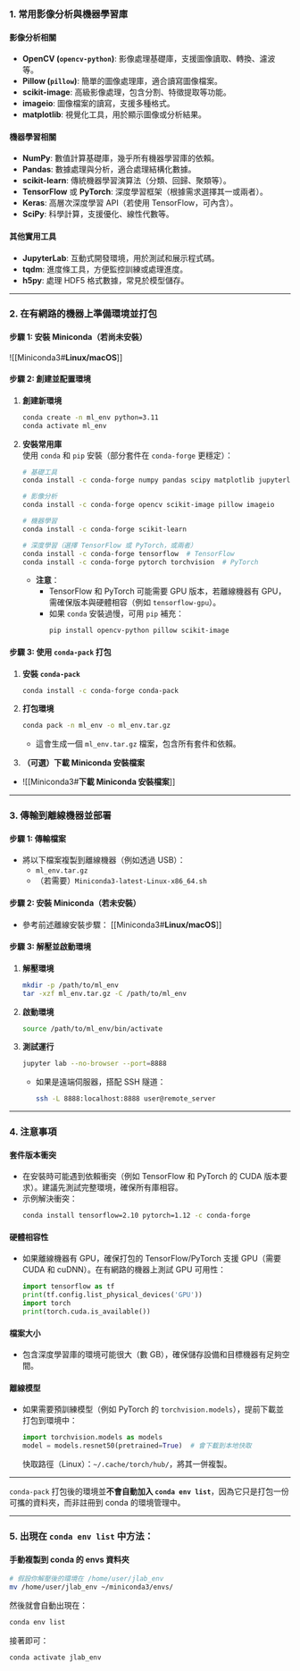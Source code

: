 
### 1. 常用影像分析與機器學習庫

#### **影像分析相關**
- **OpenCV (`opencv-python`)**: 影像處理基礎庫，支援圖像讀取、轉換、濾波等。
- **Pillow (`pillow`)**: 簡單的圖像處理庫，適合讀寫圖像檔案。
- **scikit-image**: 高級影像處理，包含分割、特徵提取等功能。
- **imageio**: 圖像檔案的讀寫，支援多種格式。
- **matplotlib**: 視覺化工具，用於顯示圖像或分析結果。

#### **機器學習相關**
- **NumPy**: 數值計算基礎庫，幾乎所有機器學習庫的依賴。
- **Pandas**: 數據處理與分析，適合處理結構化數據。
- **scikit-learn**: 傳統機器學習演算法（分類、回歸、聚類等）。
- **TensorFlow** 或 **PyTorch**: 深度學習框架（根據需求選擇其一或兩者）。
- **Keras**: 高層次深度學習 API（若使用 TensorFlow，可內含）。
- **SciPy**: 科學計算，支援優化、線性代數等。

#### **其他實用工具**
- **JupyterLab**: 互動式開發環境，用於測試和展示程式碼。
- **tqdm**: 進度條工具，方便監控訓練或處理進度。
- **h5py**: 處理 HDF5 格式數據，常見於模型儲存。

---

### 2. 在有網路的機器上準備環境並打包

#### **步驟 1: 安裝 Miniconda（若尚未安裝）**
![[Miniconda3#**Linux/macOS**]]

#### **步驟 2: 創建並配置環境**
1. **創建新環境**  
   ```bash
   conda create -n ml_env python=3.11
   conda activate ml_env
   ```

2. **安裝常用庫**  
   使用 `conda` 和 `pip` 安裝（部分套件在 `conda-forge` 更穩定）：
   ```bash
   # 基礎工具
   conda install -c conda-forge numpy pandas scipy matplotlib jupyterlab tqdm h5py

   # 影像分析
   conda install -c conda-forge opencv scikit-image pillow imageio

   # 機器學習
   conda install -c conda-forge scikit-learn

   # 深度學習（選擇 TensorFlow 或 PyTorch，或兩者）
   conda install -c conda-forge tensorflow  # TensorFlow
   conda install -c conda-forge pytorch torchvision  # PyTorch
   ```

   - **注意**：
     - TensorFlow 和 PyTorch 可能需要 GPU 版本，若離線機器有 GPU，需確保版本與硬體相容（例如 `tensorflow-gpu`）。
     - 如果 `conda` 安裝過慢，可用 `pip` 補充：
       ```bash
       pip install opencv-python pillow scikit-image
       ```

#### **步驟 3: 使用 `conda-pack` 打包**
1. **安裝 `conda-pack`**  
   ```bash
   conda install -c conda-forge conda-pack
   ```

2. **打包環境**  
   ```bash
   conda pack -n ml_env -o ml_env.tar.gz
   ```
   - 這會生成一個 `ml_env.tar.gz` 檔案，包含所有套件和依賴。

3. **（可選）下載 Miniconda 安裝檔案**  
- ![[Miniconda3#**下載 Miniconda 安裝檔案**]]

---

### 3. 傳輸到離線機器並部署

#### **步驟 1: 傳輸檔案**
- 將以下檔案複製到離線機器（例如透過 USB）：
  - `ml_env.tar.gz`
  - （若需要）`Miniconda3-latest-Linux-x86_64.sh`

#### **步驟 2: 安裝 Miniconda（若未安裝）**
- 參考前述離線安裝步驟：
[[Miniconda3#**Linux/macOS**]]

#### **步驟 3: 解壓並啟動環境**
1. **解壓環境**  
   ```bash
   mkdir -p /path/to/ml_env
   tar -xzf ml_env.tar.gz -C /path/to/ml_env
   ```

2. **啟動環境**  
   ```bash
   source /path/to/ml_env/bin/activate
   ```

3. **測試運行**  
   ```bash
   jupyter lab --no-browser --port=8888
   ```
   - 如果是遠端伺服器，搭配 SSH 隧道：
     ```bash
     ssh -L 8888:localhost:8888 user@remote_server
     ```

---

### 4. 注意事項

#### **套件版本衝突**
- 在安裝時可能遇到依賴衝突（例如 TensorFlow 和 PyTorch 的 CUDA 版本要求）。建議先測試完整環境，確保所有庫相容。
- 示例解決衝突：
  ```bash
  conda install tensorflow=2.10 pytorch=1.12 -c conda-forge
  ```

#### **硬體相容性**
- 如果離線機器有 GPU，確保打包的 TensorFlow/PyTorch 支援 GPU（需要 CUDA 和 cuDNN）。在有網路的機器上測試 GPU 可用性：
  ```python
  import tensorflow as tf
  print(tf.config.list_physical_devices('GPU'))
  import torch
  print(torch.cuda.is_available())
  ```

#### **檔案大小**
- 包含深度學習庫的環境可能很大（數 GB），確保儲存設備和目標機器有足夠空間。

#### **離線模型**
- 如果需要預訓練模型（例如 PyTorch 的 `torchvision.models`），提前下載並打包到環境中：
  ```python
  import torchvision.models as models
  model = models.resnet50(pretrained=True)  # 會下載到本地快取
  ```
  快取路徑（Linux）：`~/.cache/torch/hub/`，將其一併複製。

---

`conda-pack` 打包後的環境並**不會自動加入 `conda env list`**，因為它只是打包一份可攜的資料夾，而非註冊到 conda 的環境管理中。

---

### 5. 出現在 `conda env list` 中方法：

#### **手動複製到 conda 的 envs 資料夾**

```bash
# 假設你解壓後的環境在 /home/user/jlab_env
mv /home/user/jlab_env ~/miniconda3/envs/
```

然後就會自動出現在：

```bash
conda env list
```

接著即可：

```bash
conda activate jlab_env
```

